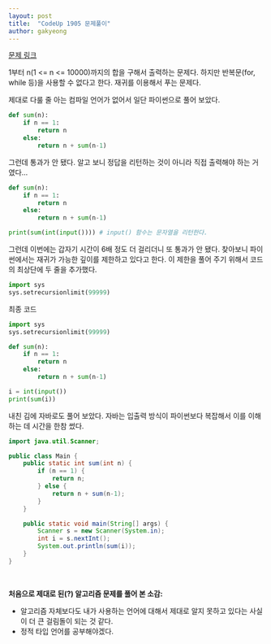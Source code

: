 ```yaml
---
layout: post
title:  "CodeUp 1905 문제풀이"
author: gakyeong
---
```


[문제 링크](https://codeup.kr/problem.php?id=1905)

1부터 n(1 <= n <= 10000)까지의 합을 구해서 출력하는 문제다. 하지만 반복문(for, while 등)을 사용할 수 없다고 한다. 재귀를 이용해서 푸는 문제다.

제대로 다룰 줄 아는 컴파일 언어가 없어서 일단 파이썬으로 풀어 보았다.

```python
def sum(n):
    if n == 1:
        return n
    else:
        return n + sum(n-1)
```

그런데 통과가 안 됐다. 알고 보니 정답을 리턴하는 것이 아니라 직접 출력해야 하는 거였다...

```python
def sum(n):
    if n == 1:
        return n
    else:
        return n + sum(n-1)

print(sum(int(input()))) # input() 함수는 문자열을 리턴한다.
```

그런데 이번에는 갑자기 시간이 6배 정도 더 걸리더니 또 통과가 안 됐다. 찾아보니 파이썬에서는 재귀가 가능한 깊이를 제한하고 있다고 한다. 이 제한을 풀어 주기 위해서 코드의 최상단에 두 줄을 추가했다.

```python
import sys
sys.setrecursionlimit(99999)
```

최종 코드

```python
import sys
sys.setrecursionlimit(99999)

def sum(n):
    if n == 1:
        return n
    else:
        return n + sum(n-1)

i = int(input())
print(sum(i))
```

내친 김에 자바로도 풀어 보았다. 자바는 입출력 방식이 파이썬보다 복잡해서 이를 이해하는 데 시간을 한참 썼다.

```java
import java.util.Scanner;

public class Main {
    public static int sum(int n) {
        if (n == 1) {
            return n;
        } else {
            return n + sum(n-1);
        }
    }

    public static void main(String[] args) {
        Scanner s = new Scanner(System.in);
        int i = s.nextInt();
        System.out.println(sum(i));
    }
}
```
<br />

**처음으로 제대로 된(?) 알고리즘 문제를 풀어 본 소감:**
- 알고리즘 자체보다도 내가 사용하는 언어에 대해서 제대로 알지 못하고 있다는 사실이 더 큰 걸림돌이 되는 것 같다.
- 정적 타입 언어를 공부해야겠다.
